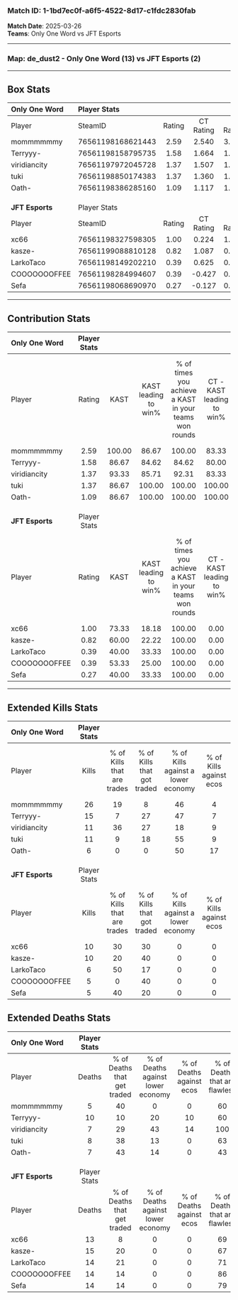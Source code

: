### Match ID: 1-1bd7ec0f-a6f5-4522-8d17-c1fdc2830fab  
**Match Date**: 2025-03-26  
**Teams**: Only One Word vs JFT Esports  

---  

### **Map**: de_dust2 - Only One Word (13) vs JFT Esports (2)  
---  

## Box Stats  

| **Only One Word** | Player Stats      |        |           |          |        |       |       |         |        |      |     |
| :- | :- | :-: | :-: | :-: | :-: | :-: | :-: | :-: | :-: | :-: | :-: |
| Player            | SteamID           | Rating | CT Rating | T Rating |  KAST  |  ADR  | Kills | Assists | Deaths | K/D  | HS% |
| mommmmmmy         | 76561198168621443 |  2.59  |   2.540   |  3.167   | 100.00 | 141.7 |  26   |    3    |   5    | 5.20 | 46  |
| Terryyy-          | 76561198158795735 |  1.58  |   1.664   |  1.435   | 86.67  | 112.5 |  15   |    3    |   10   | 1.50 | 60  |
| viridiancity      | 76561197972045728 |  1.37  |   1.507   |  1.176   | 93.33  | 63.1  |  11   |    6    |   7    | 1.57 | 18  |
| tuki              | 76561198850174383 |  1.37  |   1.360   |  1.939   | 86.67  | 85.0  |  11   |    8    |   8    | 1.38 | 27  |
| Oath-             | 76561198386285160 |  1.09  |   1.117   |  1.521   | 86.67  | 72.9  |   6   |   10    |   7    | 0.86 | 66  |
|                   |                   |        |           |          |        |       |       |         |        |      |     |
|                   |                   |        |           |          |        |       |       |         |        |      |     |
|                   |                   |        |           |          |        |       |       |         |        |      |     |
| **JFT Esports**   | Player Stats      |        |           |          |        |       |       |         |        |      |     |
| Player            | SteamID           | Rating | CT Rating | T Rating |  KAST  |  ADR  | Kills | Assists | Deaths | K/D  | HS% |
| xc66              | 76561198327598305 |  1.00  |   0.224   |  1.234   | 73.33  | 80.8  |  10   |    4    |   13   | 0.77 | 40  |
| kasze-            | 76561199088810128 |  0.82  |   1.087   |  0.892   | 60.00  | 83.9  |  10   |    2    |   15   | 0.67 | 30  |
| LarkoTaco         | 76561198149202210 |  0.39  |   0.625   |  0.466   | 40.00  | 50.9  |   6   |    4    |   14   | 0.43 | 83  |
| COOOOOOOFFEE      | 76561198284994607 |  0.39  |  -0.427   |  0.822   | 53.33  | 45.0  |   5   |    0    |   14   | 0.36 | 100 |
| Sefa              | 76561198068690970 |  0.27  |  -0.127   |  0.461   | 40.00  | 35.9  |   5   |    2    |   14   | 0.36 | 60  |
---  

## Contribution Stats  

| **Only One Word** | Player Stats |        |                      |                                                        |                           |                                                             |                          |                                                            |
| :- | :-: | :-: | :-: | :-: | :-: | :-: | :-: | :-: |
| Player            |    Rating    |  KAST  | KAST leading to win% | % of times you achieve a KAST in your teams won rounds | CT - KAST leading to win% | CT - % of times you achieve a KAST in your teams won rounds | T - KAST leading to win% | T - % of times you achieve a KAST in your teams won rounds |
| mommmmmmy         |     2.59     | 100.00 |        86.67         |                         100.00                         |           83.33           |                           100.00                            |          100.00          |                           100.00                           |
| Terryyy-          |     1.58     | 86.67  |        84.62         |                         84.62                          |           80.00           |                            80.00                            |          100.00          |                           100.00                           |
| viridiancity      |     1.37     | 93.33  |        85.71         |                         92.31                          |           83.33           |                           100.00                            |          100.00          |                           66.67                            |
| tuki              |     1.37     | 86.67  |        100.00        |                         100.00                         |          100.00           |                           100.00                            |          100.00          |                           100.00                           |
| Oath-             |     1.09     | 86.67  |        100.00        |                         100.00                         |          100.00           |                           100.00                            |          100.00          |                           100.00                           |
|                   |              |        |                      |                                                        |                           |                                                             |                          |                                                            |
|                   |              |        |                      |                                                        |                           |                                                             |                          |                                                            |
|                   |              |        |                      |                                                        |                           |                                                             |                          |                                                            |
| **JFT Esports**   | Player Stats |        |                      |                                                        |                           |                                                             |                          |                                                            |
| Player            |    Rating    |  KAST  | KAST leading to win% | % of times you achieve a KAST in your teams won rounds | CT - KAST leading to win% | CT - % of times you achieve a KAST in your teams won rounds | T - KAST leading to win% | T - % of times you achieve a KAST in your teams won rounds |
| xc66              |     1.00     | 73.33  |        18.18         |                         100.00                         |           0.00            |                            0.00                             |          20.00           |                           100.00                           |
| kasze-            |     0.82     | 60.00  |        22.22         |                         100.00                         |           0.00            |                            0.00                             |          28.57           |                           100.00                           |
| LarkoTaco         |     0.39     | 40.00  |        33.33         |                         100.00                         |           0.00            |                            0.00                             |          40.00           |                           100.00                           |
| COOOOOOOFFEE      |     0.39     | 53.33  |        25.00         |                         100.00                         |           0.00            |                            0.00                             |          25.00           |                           100.00                           |
| Sefa              |     0.27     | 40.00  |        33.33         |                         100.00                         |           0.00            |                            0.00                             |          40.00           |                           100.00                           |
---  

## Extended Kills Stats  

| **Only One Word** | Player Stats |                            |                            |                                    |                         |                              |                                 |                                       |                    |           |
| :- | :-: | :-: | :-: | :-: | :-: | :-: | :-: | :-: | :-: | :-: |
| Player            |    Kills     | % of Kills that are trades | % of Kills that got traded | % of Kills against a lower economy | % of Kills against ecos | % of Kills that are flawless | % of Kills that are close duels | % of Kills that are assisted by flash | Pistol Round Kills | AWP Kills |
| mommmmmmy         |      26      |             19             |             8              |                 46                 |            4            |              65              |                8                |                  15                   |         0          |     4     |
| Terryyy-          |      15      |             7              |             27             |                 47                 |            7            |              73              |                0                |                  13                   |         1          |     3     |
| viridiancity      |      11      |             36             |             27             |                 18                 |            9            |              82              |                0                |                   0                   |         7          |     2     |
| tuki              |      11      |             9              |             18             |                 55                 |            9            |              91              |                0                |                   0                   |         0          |     0     |
| Oath-             |      6       |             0              |             0              |                 50                 |           17            |              67              |               17                |                  33                   |         0          |     1     |
|                   |              |                            |                            |                                    |                         |                              |                                 |                                       |                    |           |
|                   |              |                            |                            |                                    |                         |                              |                                 |                                       |                    |           |
|                   |              |                            |                            |                                    |                         |                              |                                 |                                       |                    |           |
| **JFT Esports**   | Player Stats |                            |                            |                                    |                         |                              |                                 |                                       |                    |           |
| Player            |    Kills     | % of Kills that are trades | % of Kills that got traded | % of Kills against a lower economy | % of Kills against ecos | % of Kills that are flawless | % of Kills that are close duels | % of Kills that are assisted by flash | Pistol Round Kills | AWP Kills |
| xc66              |      10      |             30             |             30             |                 0                  |            0            |              60              |                0                |                   0                   |         0          |     2     |
| kasze-            |      10      |             20             |             40             |                 0                  |            0            |              70              |               10                |                  10                   |         4          |     1     |
| LarkoTaco         |      6       |             50             |             17             |                 0                  |            0            |              67              |               17                |                   0                   |         0          |     2     |
| COOOOOOOFFEE      |      5       |             0              |             40             |                 0                  |            0            |              80              |               20                |                   0                   |         0          |     1     |
| Sefa              |      5       |             40             |             20             |                 0                  |            0            |              80              |                0                |                   0                   |         0          |     0     |
## Extended Deaths Stats  

| **Only One Word** | Player Stats |                             |                                   |                          |                               |                            |                           |               |
| :- | :-: | :-: | :-: | :-: | :-: | :-: | :-: | :-: |
| Player            |    Deaths    | % of Deaths that get traded | % of Deaths against lower economy | % of Deaths against ecos | % of Deaths that are flawless | % of Deaths that are close | % of Deaths while blinded | Deaths to AWP |
| mommmmmmy         |      5       |             40              |                 0                 |            0             |              60               |             20             |             0             |       0       |
| Terryyy-          |      10      |             10              |                20                 |            10            |              60               |             0              |             0             |       1       |
| viridiancity      |      7       |             29              |                43                 |            14            |              100              |             0              |             0             |       2       |
| tuki              |      8       |             38              |                13                 |            0             |              63               |             13             |             0             |       0       |
| Oath-             |      7       |             43              |                14                 |            0             |              43               |             14             |            14             |       1       |
|                   |              |                             |                                   |                          |                               |                            |                           |               |
|                   |              |                             |                                   |                          |                               |                            |                           |               |
|                   |              |                             |                                   |                          |                               |                            |                           |               |
| **JFT Esports**   | Player Stats |                             |                                   |                          |                               |                            |                           |               |
| Player            |    Deaths    | % of Deaths that get traded | % of Deaths against lower economy | % of Deaths against ecos | % of Deaths that are flawless | % of Deaths that are close | % of Deaths while blinded | Deaths to AWP |
| xc66              |      13      |              8              |                 0                 |            0             |              69               |             8              |             0             |       1       |
| kasze-            |      15      |             20              |                 0                 |            0             |              67               |             13             |            13             |       1       |
| LarkoTaco         |      14      |             21              |                 0                 |            0             |              71               |             0              |            14             |       4       |
| COOOOOOOFFEE      |      14      |             14              |                 0                 |            0             |              86               |             0              |            21             |       2       |
| Sefa              |      14      |             14              |                 0                 |            0             |              79               |             0              |             7             |       0       |
